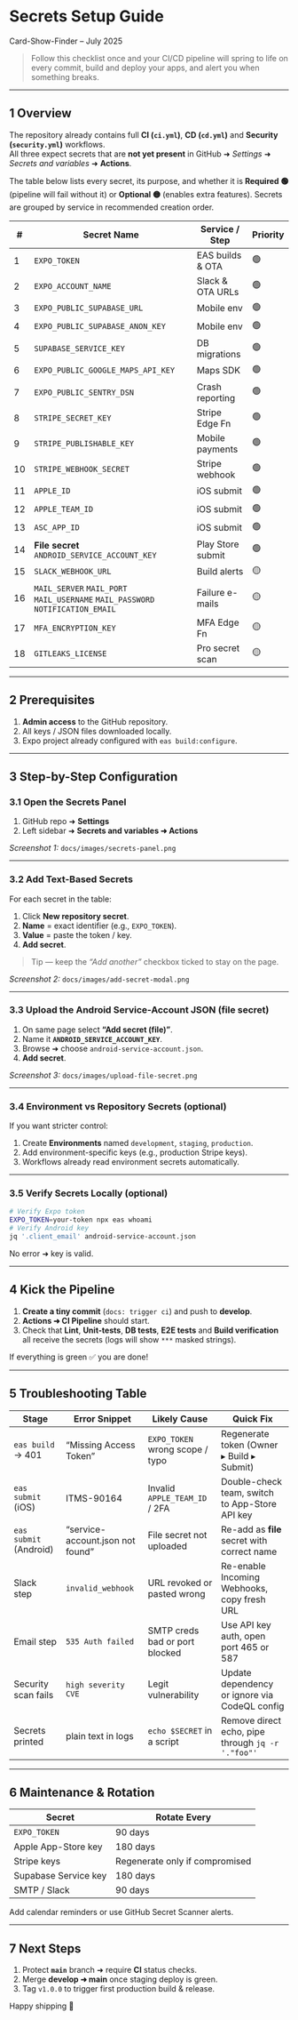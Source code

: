 # Secrets Setup Guide  
Card-Show-Finder – July 2025  

> Follow this checklist once and your CI/CD pipeline will spring to life on every
> commit, build and deploy your apps, and alert you when something breaks.

---

## 1  Overview

The repository already contains full **CI (`ci.yml`)**, **CD (`cd.yml`)** and
**Security (`security.yml`)** workflows.  
All three expect secrets that are **not yet present** in GitHub ➜ *Settings* ➜
*Secrets and variables* ➜ **Actions**.

The table below lists every secret, its purpose, and whether it is **Required
🟢** (pipeline will fail without it) or **Optional 🟡** (enables extra
features).  Secrets are grouped by service in recommended creation order.

| # | Secret Name | Service / Step | Priority |
|---|-------------|----------------|----------|
| 1 | `EXPO_TOKEN` | EAS builds & OTA | 🟢 |
| 2 | `EXPO_ACCOUNT_NAME` | Slack & OTA URLs | 🟢 |
| 3 | `EXPO_PUBLIC_SUPABASE_URL` | Mobile env | 🟢 |
| 4 | `EXPO_PUBLIC_SUPABASE_ANON_KEY` | Mobile env | 🟢 |
| 5 | `SUPABASE_SERVICE_KEY` | DB migrations | 🟢 |
| 6 | `EXPO_PUBLIC_GOOGLE_MAPS_API_KEY` | Maps SDK | 🟢 |
| 7 | `EXPO_PUBLIC_SENTRY_DSN` | Crash reporting | 🟢 |
| 8 | `STRIPE_SECRET_KEY` | Stripe Edge Fn | 🟢 |
| 9 | `STRIPE_PUBLISHABLE_KEY` | Mobile payments | 🟢 |
| 10 | `STRIPE_WEBHOOK_SECRET` | Stripe webhook | 🟢 |
| 11 | `APPLE_ID` | iOS submit | 🟢 |
| 12 | `APPLE_TEAM_ID` | iOS submit | 🟢 |
| 13 | `ASC_APP_ID` | iOS submit | 🟢 |
| 14 | **File secret** `ANDROID_SERVICE_ACCOUNT_KEY` | Play Store submit | 🟢 |
| 15 | `SLACK_WEBHOOK_URL` | Build alerts | 🟡 |
| 16 | `MAIL_SERVER` `MAIL_PORT` `MAIL_USERNAME` `MAIL_PASSWORD` `NOTIFICATION_EMAIL` | Failure e-mails | 🟡 |
| 17 | `MFA_ENCRYPTION_KEY` | MFA Edge Fn | 🟡 |
| 18 | `GITLEAKS_LICENSE` | Pro secret scan | 🟡 |

---

## 2  Prerequisites

1. **Admin access** to the GitHub repository.  
2. All keys / JSON files downloaded locally.  
3. Expo project already configured with `eas build:configure`.

---

## 3  Step-by-Step Configuration

### 3.1  Open the Secrets Panel

1. GitHub repo ➜ **Settings**  
2. Left sidebar ➜ **Secrets and variables ➜ Actions**  

*Screenshot 1:* `docs/images/secrets-panel.png`

---

### 3.2  Add Text-Based Secrets

For each secret in the table:

1. Click **New repository secret**.  
2. **Name** = exact identifier (e.g., `EXPO_TOKEN`).  
3. **Value** = paste the token / key.  
4. **Add secret**.  

> Tip — keep the *“Add another”* checkbox ticked to stay on the page.

*Screenshot 2:* `docs/images/add-secret-modal.png`

---

### 3.3  Upload the Android Service-Account JSON (file secret)

1. On same page select **“Add secret (file)”**.  
2. Name it **`ANDROID_SERVICE_ACCOUNT_KEY`**.  
3. Browse ➜ choose `android-service-account.json`.  
4. **Add secret**.

*Screenshot 3:* `docs/images/upload-file-secret.png`

---

### 3.4  Environment vs Repository Secrets (optional)

If you want stricter control:

1. Create **Environments** named `development`, `staging`, `production`.  
2. Add environment-specific keys (e.g., production Stripe keys).  
3. Workflows already read environment secrets automatically.

---

### 3.5  Verify Secrets Locally (optional)

```bash
# Verify Expo token
EXPO_TOKEN=your-token npx eas whoami
# Verify Android key
jq '.client_email' android-service-account.json
```

No error ➜ key is valid.

---

## 4  Kick the Pipeline

1. **Create a tiny commit** (`docs: trigger ci`) and push to **develop**.  
2. **Actions ➜ CI Pipeline** should start.  
3. Check that **Lint**, **Unit-tests**, **DB tests**, **E2E tests** and
   **Build verification** all receive the secrets (logs will show
   `***` masked strings).  

If everything is green ✅ you are done!  

---

## 5  Troubleshooting Table

| Stage | Error Snippet | Likely Cause | Quick Fix |
|-------|---------------|--------------|-----------|
| `eas build` → 401 | “Missing Access Token” | `EXPO_TOKEN` wrong scope / typo | Regenerate token (Owner ▸ Build ▸ Submit) |
| `eas submit` (iOS) | ITMS-90164 | Invalid `APPLE_TEAM_ID` / 2FA | Double-check team, switch to App-Store API key |
| `eas submit` (Android) | “service-account.json not found” | File secret not uploaded | Re-add as **file** secret with correct name |
| Slack step | `invalid_webhook` | URL revoked or pasted wrong | Re-enable Incoming Webhooks, copy fresh URL |
| Email step | `535 Auth failed` | SMTP creds bad or port blocked | Use API key auth, open port 465 or 587 |
| Security scan fails | `high severity CVE` | Legit vulnerability | Update dependency or ignore via CodeQL config |
| Secrets printed | plain text in logs | `echo $SECRET` in a script | Remove direct echo, pipe through `jq -r '."foo"'` |

---

## 6  Maintenance & Rotation

| Secret | Rotate Every |
|--------|--------------|
| `EXPO_TOKEN` | 90 days |
| Apple App-Store key | 180 days |
| Stripe keys | Regenerate only if compromised |
| Supabase Service key | 180 days |
| SMTP / Slack | 90 days |

Add calendar reminders or use GitHub Secret Scanner alerts.

---

## 7  Next Steps

1. Protect **`main`** branch ➜ require **CI** status checks.  
2. Merge **develop ➜ main** once staging deploy is green.  
3. Tag `v1.0.0` to trigger first production build & release.

Happy shipping 🚀  
